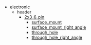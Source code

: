 * electronic
  * header
    * [2x3_6_pin](electronic/header/2x3_6_pin)
      * [surface_mount](electronic/header/2x3_6_pin/surface_mount)
      * [surface_mount_right_angle](electronic/header/2x3_6_pin/surface_mount/surface_mount_right_angle)
      * [through_hole](electronic/header/2x3_6_pin/surface_mount/surface_mount_right_angle/through_hole)
      * [through_hole_right_angle](electronic/header/2x3_6_pin/surface_mount/surface_mount_right_angle/through_hole/through_hole_right_angle)
